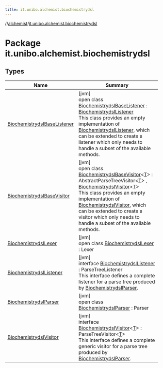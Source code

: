 ```yaml
---
title: it.unibo.alchemist.biochemistrydsl
---
```

//[alchemist](../../index.html)/[it.unibo.alchemist.biochemistrydsl](index.html)



# Package it.unibo.alchemist.biochemistrydsl



## Types


| Name | Summary |
|---|---|
| [BiochemistrydslBaseListener](-biochemistrydsl-base-listener/index.html) | [jvm]<br>open class [BiochemistrydslBaseListener](-biochemistrydsl-base-listener/index.html) : [BiochemistrydslListener](-biochemistrydsl-listener/index.html)<br>This class provides an empty implementation of [BiochemistrydslListener](-biochemistrydsl-listener/index.html), which can be extended to create a listener which only needs to handle a subset of the available methods. |
| [BiochemistrydslBaseVisitor](-biochemistrydsl-base-visitor/index.html) | [jvm]<br>open class [BiochemistrydslBaseVisitor](-biochemistrydsl-base-visitor/index.html)<[T](-biochemistrydsl-base-visitor/index.html)> : AbstractParseTreeVisitor<[T](../it.unibo.alchemist.model.implementations.nodes/-abstract-node/index.html)> , [BiochemistrydslVisitor](-biochemistrydsl-visitor/index.html)<[T](../it.unibo.alchemist.model.implementations.nodes/-abstract-node/index.html)> <br>This class provides an empty implementation of [BiochemistrydslVisitor](-biochemistrydsl-visitor/index.html), which can be extended to create a visitor which only needs to handle a subset of the available methods. |
| [BiochemistrydslLexer](-biochemistrydsl-lexer/index.html) | [jvm]<br>open class [BiochemistrydslLexer](-biochemistrydsl-lexer/index.html) : Lexer |
| [BiochemistrydslListener](-biochemistrydsl-listener/index.html) | [jvm]<br>interface [BiochemistrydslListener](-biochemistrydsl-listener/index.html) : ParseTreeListener<br>This interface defines a complete listener for a parse tree produced by [BiochemistrydslParser](-biochemistrydsl-parser/index.html). |
| [BiochemistrydslParser](-biochemistrydsl-parser/index.html) | [jvm]<br>open class [BiochemistrydslParser](-biochemistrydsl-parser/index.html) : Parser |
| [BiochemistrydslVisitor](-biochemistrydsl-visitor/index.html) | [jvm]<br>interface [BiochemistrydslVisitor](-biochemistrydsl-visitor/index.html)<[T](-biochemistrydsl-visitor/index.html)> : ParseTreeVisitor<[T](../it.unibo.alchemist.model.implementations.nodes/-abstract-node/index.html)> <br>This interface defines a complete generic visitor for a parse tree produced by [BiochemistrydslParser](-biochemistrydsl-parser/index.html). |

